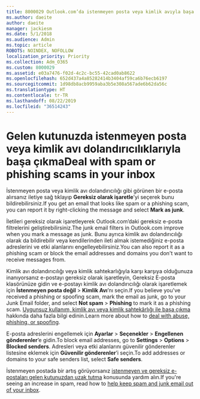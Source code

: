 ```yaml
---
title: 8000029 Outlook.com’da istenmeyen posta veya kimlik avıyla başa çıkma
ms.author: daeite
author: daeite
manager: jackiesm
ms.date: 5/1/2018
ms.audience: Admin
ms.topic: article
ROBOTS: NOINDEX, NOFOLLOW
localization_priority: Priority
ms.collection: Adm_O365
ms.custom: 8000029
ms.assetid: e03a7476-f02d-4c2c-bc55-42cad0ab8622
ms.openlocfilehash: 652d437a4a85282414b3404af59ca6b76ecb6197
ms.sourcegitcommit: 1d98db8acb9959aba3b5e308a567ade6b62da56c
ms.translationtype: HT
ms.contentlocale: tr-TR
ms.lasthandoff: 08/22/2019
ms.locfileid: "36514243"
---
```

# <a name="deal-with-spam-or-phishing-scams-in-your-inbox"></a><span data-ttu-id="f0b71-102">Gelen kutunuzda istenmeyen posta veya kimlik avı dolandırıcılıklarıyla başa çıkma</span><span class="sxs-lookup"><span data-stu-id="f0b71-102">Deal with spam or phishing scams in your inbox</span></span>

<span data-ttu-id="f0b71-103">İstenmeyen posta veya kimlik avı dolandırıcılığı gibi görünen bir e-posta alırsanız iletiye sağ tıklayıp **Gereksiz olarak işaretle**’yi seçerek bunu bildirebilirsiniz.</span><span class="sxs-lookup"><span data-stu-id="f0b71-103">If you get an email that looks like spam or a phishing scam, you can report it by right-clicking the message and select **Mark as junk**.</span></span> 
  
<span data-ttu-id="f0b71-104">İletileri gereksiz olarak işaretleyerek Outlook.com’daki gereksiz e-posta filtrelerini geliştirebilirsiniz.</span><span class="sxs-lookup"><span data-stu-id="f0b71-104">The junk email filters in Outlook.com improve when you mark a message as junk.</span></span> <span data-ttu-id="f0b71-105">Bunu ayrıca kimlik avı dolandırıcılığı olarak da bildirebilir veya kendilerinden ileti almak istemediğiniz e-posta adreslerini ve etki alanlarını engelleyebilirsiniz.</span><span class="sxs-lookup"><span data-stu-id="f0b71-105">You can also report it as a phishing scam or block the email addresses and domains you don't want to receive messages from.</span></span>
  
<span data-ttu-id="f0b71-106">Kimlik avı dolandırıcılığı veya kimlik sahtekarlığıyla karşı karşıya olduğunuza inanıyorsanız e-postayı gereksiz olarak işaretleyin, Gereksiz E-posta klasörünüze gidin ve e-postayı kimlik avı dolandırıcılığı olarak işaretlemek için **İstenmeyen posta değil** \> **Kimlik Avı**’nı seçin.</span><span class="sxs-lookup"><span data-stu-id="f0b71-106">If you believe you've received a phishing or spoofing scam, mark the email as junk, go to your Junk Email folder, and select **Not spam** \> **Phishing** to mark it as a phishing scam.</span></span> <span data-ttu-id="f0b71-107">[Uygunsuz kullanım, kimlik avı veya kimlik sahtekârlığı ile başa çıkma](https://go.microsoft.com/fwlink/p/?linkid=873139) hakkında daha fazla bilgi edinin.</span><span class="sxs-lookup"><span data-stu-id="f0b71-107">Learn more about how to [deal with abuse, phishing, or spoofing](https://go.microsoft.com/fwlink/p/?linkid=873139).</span></span>
  
<span data-ttu-id="f0b71-108">E-posta adreslerini engellemek için **Ayarlar** \> **Seçenekler** \> **Engellenen gönderenler**’e gidin.</span><span class="sxs-lookup"><span data-stu-id="f0b71-108">To block email addresses, go to **Settings** \> **Options** \> **Blocked senders**.</span></span> <span data-ttu-id="f0b71-109">Adresleri veya etki alanlarını güvenilir gönderenler listesine eklemek için **Güvenilir gönderenler**’i seçin.</span><span class="sxs-lookup"><span data-stu-id="f0b71-109">To add addresses or domains to your safe senders list, select **Safe senders**.</span></span> 
  
<span data-ttu-id="f0b71-110">İstenmeyen postada bir artış görüyorsanız [istenmeyen ve gereksiz e-postaları gelen kutunuzdan uzak tutma](https://go.microsoft.com/fwlink/p/?linkid=873140) konusunda yardım alın.</span><span class="sxs-lookup"><span data-stu-id="f0b71-110">If you're seeing an increase in spam, read how to [help keep spam and junk email out of your inbox](https://go.microsoft.com/fwlink/p/?linkid=873140).</span></span>
  


